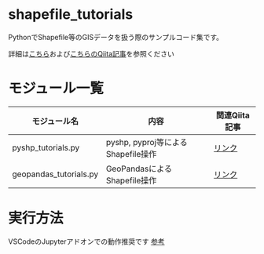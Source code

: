 # shapefile_tutorials
PythonでShapefile等のGISデータを扱う際のサンプルコード集です。

詳細は[こちら](https://qiita.com/c60evaporator/items/78b4148bac6afa4844f9)および[こちらのQiita記事](https://qiita.com/c60evaporator/items/ac6a6d66a20520f129e6)を参照ください


# モジュール一覧

|モジュール名|内容|関連Qiita記事|
|---|---|---|
|pyshp_tutorials.py|pyshp, pyproj等によるShapefile操作|[リンク](https://qiita.com/c60evaporator/items/78b4148bac6afa4844f9)|
|geopandas_tutorials.py|GeoPandasによるShapefile操作|[リンク](https://qiita.com/c60evaporator/items/ac6a6d66a20520f129e6)|

# 実行方法
VSCodeのJupyterアドオンでの動作推奨です [参考](https://qiita.com/komiya_____/items/547ae8b5a9b031f18b59)
